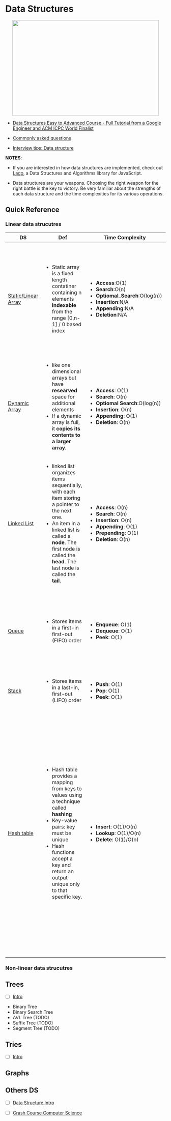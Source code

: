 
# Data Structures

<p align="center">
  <img width="460" height="300" src="https://res.cloudinary.com/practicaldev/image/fetch/s--WlnYH5fq--/c_limit%2Cf_auto%2Cfl_progressive%2Cq_auto%2Cw_880/https://cdn-images-1.medium.com/max/1600/1%2ADyu63sMUVL-gYEZISOE2BQ.jpeg">
</p>

- [Data Structures Easy to Advanced Course - Full Tutorial from a Google Engineer and ACM ICPC World Finalist](https://www.youtube.com/playlist?list=PLDV1Zeh2NRsB6SWUrDFW2RmDotAfPbeHu)  

- [Commonly asked questions](https://www.geeksforgeeks.org/commonly-asked-data-structure-interview-questions-set-1/)

- [Interview tips: Data structure](https://yangshun.github.io/tech-interview-handbook/algorithms/array)

**NOTES**:

- If you are interested in how data structures are implemented, check out [Lago](https://github.com/yangshun/lago), a Data Structures and Algorithms library for JavaScript. 

- Data structures are your weapons. Choosing the right weapon for the right battle is the key to victory. Be very familiar about the strengths of each data structure and the time complexities for its various operations.

## Quick Reference 

### Linear data strucutres 
DS | Def | Time Complexity | Others 
---------------------|----------------------------------------------------------------------|---------------------------------|---------------------------------|
[Static/Linear Array](array)| <ul><li>Static array is a fixed length contatiner containing n elements **indexable** from the range [0,n-1] / 0 based index</li></ul>|<ul><li><b>Access</b>:O(1)</li><li><b>Search</b>:O(n) </li><li><b>Optiomal_Search</b>:O(log(n)) </li><li><b>Insertion</b>:N/A</li><li><b>Appending</b>:N/A</li><li><b>Deletion</b>:N/A</li> </ul>|  <ul><li>Bad at searching, inserting, and deleting</li><li>Inserting a new element in an array of elements is expensive because the room has to be created for the new elements and to create room existing elements have to be shifted</li></ul>
[Dynamic Array](array)| <ul><li>like one dimensional arrays but have **researved** space for additional elements</li><li> If a dynamic array is full, it **copies its contents to a larger array.**</li></ul>|<ul><li><b>Access</b>: O(1)</li><li><b>Search</b>: O(n) </li><li><b>Optiomal Search</b>:O(log(n)) </li><li><b>Insertion</b>: O(n) </li><li><b>Appending</b>: O(1)</li><li><b>Deletion</b>: O(n)</li></ul>| <ul><li>One limitation of arrays is that they're fixed size, A dynamic array expands as you add more elements. So you don't need to determine the size ahead of time.</li></ul>
[Linked List](linkedlist)| <ul><li>linked list organizes items sequentially, with each item storing a pointer to the next one.</li><li>An item in a linked list is called a **node**. The first node is called the **head**. The last node is called the **tail**.|<ul><li><b>Access</b>: O(n)</li><li><b>Search</b>: O(n) </li><li><b>Insertion</b>: O(n)</li><li><b>Appending</b>: O(1) </li><li><b>Prepending</b>: O(1) </li><li><b>Deletion</b>: O(n)</li> </ul>| <ul><li>Ease of insertion/deletion compared to array</li><li>Adding elements at either end of a linked list is O(1). Removing the first element is also O(1)</li></ul>
[Queue](#stack&queue)|<ul><li>Stores items in a first-in first-out (FIFO) order</li>|<ul><li><b>Enqueue</b>: O(1)</li><li><b>Dequeue</b>: O(1) </li><li><b>Peek</b>: O(1)</li>|<ul><li>The difference between stacks and queues is in removing. In a stack we remove the item the most recently added; in a queue, we remove the item the least recently added.</li></ul>
[Stack](#stack&queue)|<ul><li>Stores items in a last-in, first-out (LIFO) order</li></ul>|<ul><li><b>Push</b>: O(1)</li><li><b>Pop</b>: O(1) </li><li><b>Peek</b>: O(1)</li>|
[Hash table](hashtable)|<ul><li>Hash table provides a mapping from keys to values using a technique called **hashing**</li><li>Key-value pairs: key must be unique <li>Hash functions accept a key and return an output unique only to that specific key.</li><ul>|<ul><li><b>Insert</b>: O(1)/O(n)</li><li><b>Lookup</b>: O(1)/O(n) </li><li><b>Delete</b>: O(1)/O(n)</li></ul>|<ul><li>For arrays and linked lists, we need to search in a linear fashion, which can be costly in practice. If we use arrays and keep the data sorted, then a phone number can be searched in O(Logn) time using Binary Search, but insert and delete operations become costly as we have to maintain sorted order</li><li>Hashing  performs extremely well compared to above data structures like Array, Linked List in practice. With hashing we get O(1) search time on average (under reasonable assumptions) and O(n) in worst case.</li></ul>



### Non-linear data strucutres 



## Trees
-  [ ] [Intro](https://www.youtube.com/watch?v=oSWTXtMglKE&feature=youtu.be)
- Binary Tree
- Binary Search Tree
- AVL Tree (TODO)
- Suffix Tree (TODO)
- Segment Tree (TODO)

## Tries   
  -  [ ] [Intro](https://www.youtube.com/watch?v=zIjfhVPRZCg)

## Graphs   

## Others DS
  -  [ ] [Data Structure Intro](https://www.youtube.com/watch?v=bum_19loj9A)
  -  [ ] [Crash Course Computer Science](https://www.youtube.com/watch?v=DuDz6B4cqVc&feature=youtu.be)

